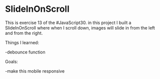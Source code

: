 # SlideInOnScroll

This is exercise 13 of the #JavaScript30.
in this project I built a SlideInOnScroll where when I scroll down, images will slide in from the left and from the right.


Things I learned:

-debounce function

Goals:

-make this mobile responsive



